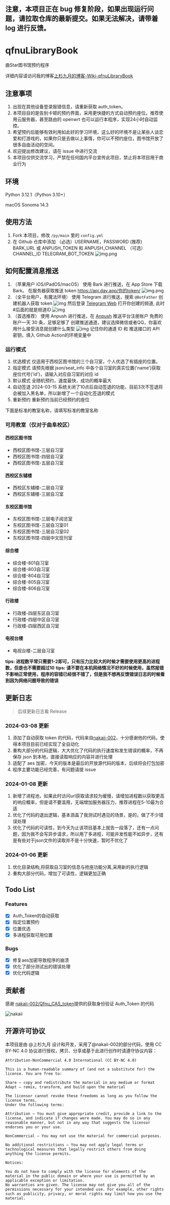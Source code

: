 ## 注意，本项目正在 bug 修复阶段，如果出现运行问题，请拉取仓库的最新提交。如果无法解决，请带着 log 进行反馈。

# qfnuLibraryBook

曲Star图书馆预约程序

详细内容请访问我的博客[上杉九月的博客-Wiki-qfnuLibraryBook](https://blog.sakurasep.site/wiki/qfnuLibraryBook/index.html)

## 注意事项

1. 出现在其他设备登录报错信息，请重新获取 auth_token。
2. 本项目目的是告别卡顿的预约界面，采用更快捷的方式自动预约座位。推荐使用云服务器，甚至路由的 openwrt 也可以运行本程序，实现24小时自动监控。
3. 希望预约后能够有效利用如此好的学习环境，这么好的环境不是让某些人谈恋爱和打游戏的，如果你只是去做以上事情，你可以不预约座位，图书馆开放了很多自由活动的空间。
4. 欢迎提出修改建议，请在 issue 中进行交流
5. 本项目仅供交流学习，严禁在任何国内平台宣传此项目，禁止将本项目用于商业行为

## 环境

Python 3.12.1（Python 3.10+）

macOS Sonoma 14.3

## 使用方法

1. Fork 本项目，修改 `/py/main` 里的 `config.yml`
2. 在 Github 仓库中添加 （必选）USERNAME，PASSWORD (推荐) BARK_URL 或 ANPUSH_TOKEN 和 ANPUSH_CHANNEL （可选）CHANNEL_ID TELEGRAM_BOT_TOKEN
![img.png](assets/img.png)

## 如何配置消息推送
1. （苹果用户 iOS/iPadOS/macOS） 
使用 Bark 进行推送，在 App Store 下载 Bark。
在服务器获取推送 token https://api.day.app/你的token/
![img.png](assets/bark.jpg)
2. （全平台用户，有魔法环境）
使用 Telegram 进行推送，搜索 `@BotFather` 创建机器人获取 token
![img](assets/create_bot.jpg)
然后登录 [Telegram Web](https://web.telegram.org/) 打开你创建的频道, 此时#后面的就是频道ID
![img](assets/web.jpg)
3. （首选推荐）
使用 Anpush 进行推送，在 [Anpush](https://anpush.com/) 推送平台注册账户
免费的账户一天 30 条，足够足够了
创建推送通道，建议选择微信或者QQ，你喜欢用什么接受消息就创建什么类型
![img](assets/anpush.jpg)
记住你的通道 ID 和 推送接口的 API 密钥，填入 Github Action的环境变量中
### 运行模式

1. 优选模式 仅适用于西校区图书馆的三个自习室，个人优选了有插座的位置。
2. 指定模式 请预先根据 json/seat_info 中各个自习室的真实位置('name')获取座位代号('id')，请输入对应自习室的对应 id
3. 默认模式 全随机预约，速度最快，成功的概率最大
4. 自动签退 2024-03-15 系统关闭了10点后自动签退的功能，目前3次不签退将会被加入黑名单，所以新增了一个自动化签退的模式
5. 重新预约 重新预约当前已经预约的座位

下面是标准的教室名称，请填写标准的教室名称

### 可用教室（仅对于曲阜校区）

#### 西校区图书馆
* 西校区图书馆-三层自习室
* 西校区图书馆-四层自习室
* 西校区图书馆-五层自习室

#### 西校区东辅楼
* 西校区东辅楼-二层自习室
* 西校区东辅楼-三层自习室

#### 东校区图书馆
* 东校区图书馆-三层电子阅览室
* 东校区图书馆-三层自习室01
* 东校区图书馆-三层自习室02
* 东校区图书馆-四层中文现刊室

#### 综合楼
* 综合楼-801自习室
* 综合楼-803自习室
* 综合楼-804自习室
* 综合楼-805自习室 
* 综合楼-806自习室

#### 行政楼
* 行政楼-四层东区自习室
* 行政楼-四层中区自习室
* 行政楼-四层西区自习室

#### 电视台楼
* 电视台楼-二层自习室

**tips: 进程数平常只需要1-2即可，只有压力比较大的时候才需要使用更高的进程数，但是也不需要超过10**
**tips: 请不要在本机网络情况不好的时候使用，虽然报错不影响正常使用，程序的容错已经很不错了，但是我不想再反馈错误日志的时候看到因为网络问题导致的错误**




## 更新日志

> 后续更新日志看 Release

### 2024-03-08 更新
1. 添加了自动获取 token 的代码，代码来自[nakaii-002](https://github.com/nakaii-002)，十分感谢他的代码，使得本项目目前已经实现了全自动化
2. 重构大部分的代码逻辑，大大优化了代码的执行速度和发生错误的概率，不再保存 json 到本地，直接读取响应的内容并进行处理
3. 适配了 aes 加密，今天的版本是最后的开放源代码的版本，后续将会打包加密
4. 程序主要功能已经完善，有问题请提 issue

### 2024-01-08 更新

1. 新增了进程池，如果此时访问url获取请求较为缓慢，请增加进程数以获取更高的响应概率，但是请不要滥用，无端增加服务器压力，推荐进程在5-10最为合适
2. 优化了代码的退出逻辑，基本涵盖了我测试时遇见的场景，是的，做了不少错误处理
3. 优化了代码的可读性，到今天为止该项目基本上就告一段落了，还有一点问题，因为我不会写异步请求，所以用了多进程，可能并发性能不如异步，还有是有些对于json文件的读取并不是十分快速，暂时不优化了

### 2024-01-06 更新

1. 优化目录结构,将获取自习室的信息与抢座功能分离,采用新的执行逻辑
2. 重构大部分代码，增加了可读性，逻辑更加正确

## Todo List

### Features
- [x] Auth_Token的自动获取
- [x] 指定位置预约
- [x] 位置优选
- [x] 多进程获取可用位置
### Bugs
- [x] 修复aes加密导致程序的崩溃
- [x] 优化了部分测试出的错误处理
- [x] 优化代码逻辑

## 贡献者

感谢 [nakaii-002/Qfnu_CAS_token](https://github.com/nakaii-002/Qfnu_CAS_token )提供的获取身份验证 Auth_Token 的代码

![nakaii](./assets/nakaii-002.png)

## 开源许可协议
本项目是由 @上杉九月 设计和开发，采用了@nakaii-002的部分代码，使用 CC BY-NC 4.0 协议进行授权，拷贝、分享或基于此进行创作时请遵守协议内容：
```
Attribution-NonCommercial 4.0 International (CC BY-NC 4.0)

This is a human-readable summary of (and not a substitute for) the license. You are free to:

Share — copy and redistribute the material in any medium or format
Adapt — remix, transform, and build upon the material

The licensor cannot revoke these freedoms as long as you follow the license terms.
Under the following terms:

Attribution — You must give appropriate credit, provide a link to the license, and indicate if changes were made. You may do so in any reasonable manner, but not in any way that suggests the licensor endorses you or your use.

NonCommercial — You may not use the material for commercial purposes.

No additional restrictions — You may not apply legal terms or technological measures that legally restrict others from doing anything the license permits.

Notices:

You do not have to comply with the license for elements of the material in the public domain or where your use is permitted by an applicable exception or limitation.
No warranties are given. The license may not give you all of the permissions necessary for your intended use. For example, other rights such as publicity, privacy, or moral rights may limit how you use the material.

```
